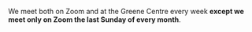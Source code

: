 We meet both on Zoom and at the Greene Centre every week **except we meet only on Zoom the last Sunday of every month**.
